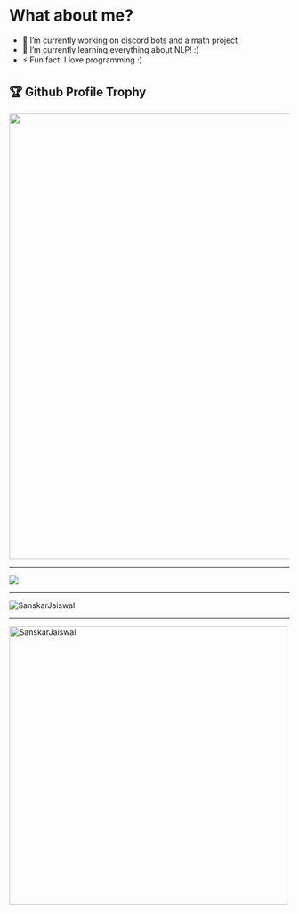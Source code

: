 

<!--
**PhantHive/PhantHive** is a ✨ _special_ ✨ repository because its `README.md` (this file) appears on your GitHub profile.

Here are some ideas to get you started:

- 🔭 I’m currently working on ...
- 🌱 I’m currently learning ...
- 👯 I’m looking to collaborate on ...
- 🤔 I’m looking for help with ...
- 💬 Ask me about ...
- 📫 How to reach me: ...
- 😄 Pronouns: ...
- ⚡ Fun fact: ...
-->

<h1> What about me? </h1>

- 🔭 I’m currently working on discord bots and a math project
- 🌱 I’m currently learning everything about NLP! :)
- ⚡ Fun fact: I love programming :)

<h2>🏆 Github Profile Trophy</h2>
  <img width=800 src=https://github-profile-trophy.vercel.app/?username=PhantHive&theme=radical&no-frame=true"/>

---
  
<div>
  <img align="center" src = "https://github-readme-stats.vercel.app/api?username=PhantHive&&show_icons=true&title_color=02D752&icon_color=bb2acf&text_color=b3b3ff&bg_color=0,000000,130F40">

----
  
<img align="center" src="https://github-readme-streak-stats.herokuapp.com/?user=PhantHive&&show_icons=true&title_color=02D752&icon_color=bb2acf&text_color=b3b3ff&bg_color=0,000000,130F40" alt="SanskarJaiswal" />

----
  
<img align="center" width=500 src="https://github-readme-stats.vercel.app/api/top-langs/?username=PhantHive&&show_icons=true&title_color=02D752&icon_color=bb2acf&text_color=b3b3ff&bg_color=0,000000,130F40" alt="SanskarJaiswal" />
